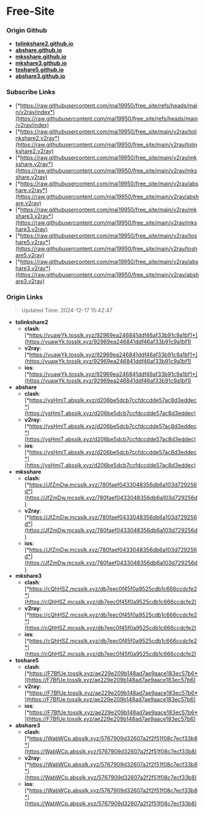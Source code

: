 # Free-Site

### Origin Github

- [**tolinkshare2.github.io**](https://github.com/tolinkshare2/tolinkshare2.github.io)
- [**abshare.github.io**](https://github.com/abshare/abshare.github.io)
- [**mksshare.github.io**](https://github.com/mksshare/mksshare.github.io)
- [**mkshare3.github.io**](https://github.com/mkshare3/mkshare3.github.io)
- [**toshare5.github.io**](https://github.com/toshare5/toshare5.github.io)
- [**abshare3.github.io**](https://github.com/abshare3/abshare3.github.io)

### Subscribe Links

- [*https://raw.githubusercontent.com/mai19950/free_site/refs/heads/main/v2ray/index*](https://raw.githubusercontent.com/mai19950/free_site/refs/heads/main/v2ray/index)
- [*https://raw.githubusercontent.com/mai19950/free_site/main/v2ray/tolinkshare2.v2ray*](https://raw.githubusercontent.com/mai19950/free_site/main/v2ray/tolinkshare2.v2ray)
- [*https://raw.githubusercontent.com/mai19950/free_site/main/v2ray/mksshare.v2ray*](https://raw.githubusercontent.com/mai19950/free_site/main/v2ray/mksshare.v2ray)
- [*https://raw.githubusercontent.com/mai19950/free_site/main/v2ray/abshare.v2ray*](https://raw.githubusercontent.com/mai19950/free_site/main/v2ray/abshare.v2ray)
- [*https://raw.githubusercontent.com/mai19950/free_site/main/v2ray/mkshare3.v2ray*](https://raw.githubusercontent.com/mai19950/free_site/main/v2ray/mkshare3.v2ray)
- [*https://raw.githubusercontent.com/mai19950/free_site/main/v2ray/toshare5.v2ray*](https://raw.githubusercontent.com/mai19950/free_site/main/v2ray/toshare5.v2ray)
- [*https://raw.githubusercontent.com/mai19950/free_site/main/v2ray/abshare3.v2ray*](https://raw.githubusercontent.com/mai19950/free_site/main/v2ray/abshare3.v2ray)

### Origin Links

> Updated Time: 2024-12-17 15:42:47

- **tolinkshare2**
  - **clash**: [*https://vuawYk.tosslk.xyz/92969ea246841ddf46af33b91c9a1bf1*](https://vuawYk.tosslk.xyz/92969ea246841ddf46af33b91c9a1bf1)
  - **v2ray**: [*https://vuawYk.tosslk.xyz/92969ea246841ddf46af33b91c9a1bf1*](https://vuawYk.tosslk.xyz/92969ea246841ddf46af33b91c9a1bf1)
  - **ios**: [*https://vuawYk.tosslk.xyz/92969ea246841ddf46af33b91c9a1bf1*](https://vuawYk.tosslk.xyz/92969ea246841ddf46af33b91c9a1bf1)
- **abshare**
  - **clash**: [*https://ysHmiT.absslk.xyz/d206be5dcb7ccfdccdde57ac8d3eddec*](https://ysHmiT.absslk.xyz/d206be5dcb7ccfdccdde57ac8d3eddec)
  - **v2ray**: [*https://ysHmiT.absslk.xyz/d206be5dcb7ccfdccdde57ac8d3eddec*](https://ysHmiT.absslk.xyz/d206be5dcb7ccfdccdde57ac8d3eddec)
  - **ios**: [*https://ysHmiT.absslk.xyz/d206be5dcb7ccfdccdde57ac8d3eddec*](https://ysHmiT.absslk.xyz/d206be5dcb7ccfdccdde57ac8d3eddec)
- **mksshare**
  - **clash**: [*https://JfZmDw.mcsslk.xyz/780faef0433048356db6a103d729256d*](https://JfZmDw.mcsslk.xyz/780faef0433048356db6a103d729256d)
  - **v2ray**: [*https://JfZmDw.mcsslk.xyz/780faef0433048356db6a103d729256d*](https://JfZmDw.mcsslk.xyz/780faef0433048356db6a103d729256d)
  - **ios**: [*https://JfZmDw.mcsslk.xyz/780faef0433048356db6a103d729256d*](https://JfZmDw.mcsslk.xyz/780faef0433048356db6a103d729256d)
- **mkshare3**
  - **clash**: [*https://cQhHSZ.mcsslk.xyz/db7eec0f45f0a9525cdb1c666ccdcfe2*](https://cQhHSZ.mcsslk.xyz/db7eec0f45f0a9525cdb1c666ccdcfe2)
  - **v2ray**: [*https://cQhHSZ.mcsslk.xyz/db7eec0f45f0a9525cdb1c666ccdcfe2*](https://cQhHSZ.mcsslk.xyz/db7eec0f45f0a9525cdb1c666ccdcfe2)
  - **ios**: [*https://cQhHSZ.mcsslk.xyz/db7eec0f45f0a9525cdb1c666ccdcfe2*](https://cQhHSZ.mcsslk.xyz/db7eec0f45f0a9525cdb1c666ccdcfe2)
- **toshare5**
  - **clash**: [*https://F7BfUe.tosslk.xyz/ae229e209b148ad7ae9aace183ec57b6*](https://F7BfUe.tosslk.xyz/ae229e209b148ad7ae9aace183ec57b6)
  - **v2ray**: [*https://F7BfUe.tosslk.xyz/ae229e209b148ad7ae9aace183ec57b6*](https://F7BfUe.tosslk.xyz/ae229e209b148ad7ae9aace183ec57b6)
  - **ios**: [*https://F7BfUe.tosslk.xyz/ae229e209b148ad7ae9aace183ec57b6*](https://F7BfUe.tosslk.xyz/ae229e209b148ad7ae9aace183ec57b6)
- **abshare3**
  - **clash**: [*https://WabWCp.absslk.xyz/5767909d32607a2f2f51f08c7ecf33b8*](https://WabWCp.absslk.xyz/5767909d32607a2f2f51f08c7ecf33b8)
  - **v2ray**: [*https://WabWCp.absslk.xyz/5767909d32607a2f2f51f08c7ecf33b8*](https://WabWCp.absslk.xyz/5767909d32607a2f2f51f08c7ecf33b8)
  - **ios**: [*https://WabWCp.absslk.xyz/5767909d32607a2f2f51f08c7ecf33b8*](https://WabWCp.absslk.xyz/5767909d32607a2f2f51f08c7ecf33b8)
